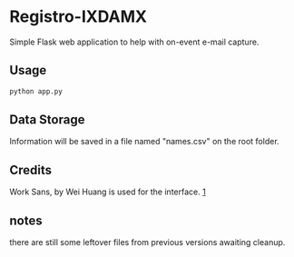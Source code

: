 # Registro-IXDAMX

Simple Flask web application to help with on-event e-mail capture.

## Usage

```bash
python app.py
```

## Data Storage

Information will be saved in a file named "names.csv" on the root folder.

## Credits
Work Sans, by Wei Huang is used for the interface. [1](https://fonts.google.com/specimen/Work+Sans)

## notes
there are still some leftover files from previous versions awaiting cleanup.
